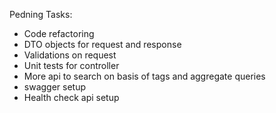 Pedning Tasks:
- Code refactoring
- DTO objects for request and response
- Validations on request
- Unit tests for controller
- More api to search on basis of tags and aggregate queries
- swagger setup
- Health check api setup
